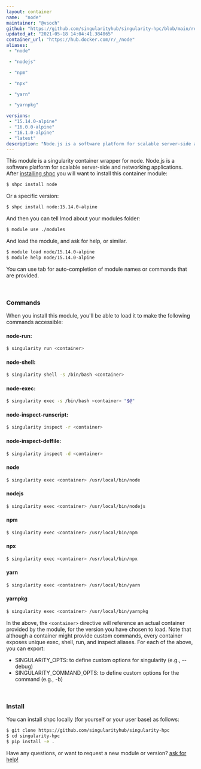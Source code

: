 ```yaml
---
layout: container
name:  "node"
maintainer: "@vsoch"
github: "https://github.com/singularityhub/singularity-hpc/blob/main/registry/node/container.yaml"
updated_at: "2021-05-18 14:04:41.384065"
container_url: "https://hub.docker.com/r/_/node"
aliases:
 - "node"

 - "nodejs"

 - "npm"

 - "npx"

 - "yarn"

 - "yarnpkg"

versions:
 - "15.14.0-alpine"
 - "16.0.0-alpine"
 - "16.1.0-alpine"
 - "latest"
description: "Node.js is a software platform for scalable server-side and networking applications."
---
```


This module is a singularity container wrapper for node.
Node.js is a software platform for scalable server-side and networking applications.
After [installing shpc](#install) you will want to install this container module:

```bash
$ shpc install node
```

Or a specific version:

```bash
$ shpc install node:15.14.0-alpine
```

And then you can tell lmod about your modules folder:

```bash
$ module use ./modules
```

And load the module, and ask for help, or similar.

```bash
$ module load node/15.14.0-alpine
$ module help node/15.14.0-alpine
```

You can use tab for auto-completion of module names or commands that are provided.

<br>

### Commands

When you install this module, you'll be able to load it to make the following commands accessible:

#### node-run:

```bash
$ singularity run <container>
```

#### node-shell:

```bash
$ singularity shell -s /bin/bash <container>
```

#### node-exec:

```bash
$ singularity exec -s /bin/bash <container> "$@"
```

#### node-inspect-runscript:

```bash
$ singularity inspect -r <container>
```

#### node-inspect-deffile:

```bash
$ singularity inspect -d <container>
```


#### node
       
```bash
$ singularity exec <container> /usr/local/bin/node
```


#### nodejs
       
```bash
$ singularity exec <container> /usr/local/bin/nodejs
```


#### npm
       
```bash
$ singularity exec <container> /usr/local/bin/npm
```


#### npx
       
```bash
$ singularity exec <container> /usr/local/bin/npx
```


#### yarn
       
```bash
$ singularity exec <container> /usr/local/bin/yarn
```


#### yarnpkg
       
```bash
$ singularity exec <container> /usr/local/bin/yarnpkg
```



In the above, the `<container>` directive will reference an actual container provided
by the module, for the version you have chosen to load. Note that although a container
might provide custom commands, every container exposes unique exec, shell, run, and
inspect aliases. For each of the above, you can export:

 - SINGULARITY_OPTS: to define custom options for singularity (e.g., --debug)
 - SINGULARITY_COMMAND_OPTS: to define custom options for the command (e.g., -b)

<br>
  
### Install

You can install shpc locally (for yourself or your user base) as follows:

```bash
$ git clone https://github.com/singularityhub/singularity-hpc
$ cd singularity-hpc
$ pip install -e .
```

Have any questions, or want to request a new module or version? [ask for help!](https://github.com/singularityhub/singularity-hpc/issues)